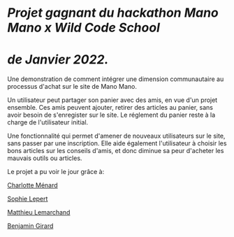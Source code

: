 # _Projet gagnant du hackathon Mano Mano x Wild Code School_
# _de Janvier 2022._

Une demonstration de comment intégrer une dimension communautaire au processus d'achat sur le site de Mano Mano. 

Un utilisateur peut partager son panier avec des amis, en vue d'un projet ensemble. 
Ces amis peuvent ajouter, retirer des articles au panier, sans avoir besoin de s'enregister sur le site. 
Le réglement du panier reste à la charge de l'utilisateur initial. 

Une fonctionnalité qui permet d'amener de nouveaux utilisateurs sur le site, sans passer par une inscription. 
Elle aide également l'utilisateur à choisir les bons articles sur les conseils d'amis, et donc diminue sa peur d'acheter les mauvais outils ou articles. 


Le projet a pu voir le jour grâce à:

[Charlotte Ménard](https://github.com/Charlotte-Men)

[Sophie Lepert](https://github.com/sophielepert)

[Matthieu Lemarchand](https://github.com/AdeCisy)

[Benjamin Girard](https://github.com/benjiGir)


